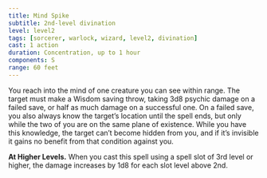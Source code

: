 ```yaml
---
title: Mind Spike
subtitle: 2nd-level divination
level: level2
tags: [sorcerer, warlock, wizard, level2, divination]
cast: 1 action
duration: Concentration, up to 1 hour
components: S
range: 60 feet
---
```

You reach into the mind of one creature you can see within range. The target must make a Wisdom saving throw, taking 3d8 psychic damage on a failed save, or half as much damage on a successful one. On a failed save, you also always know the target’s location until the spell ends, but only while the two of you are on the same plane of existence. While you have this knowledge, the target can’t become hidden from you, and if it’s invisible it gains no benefit from that condition against you.

**At Higher Levels.** When you cast this spell using a spell slot of 3rd level or higher, the damage increases by 1d8 for each slot level above 2nd.